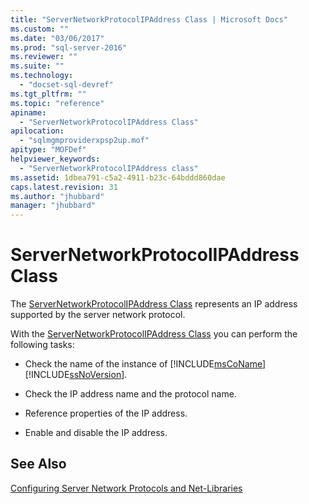 ```yaml
---
title: "ServerNetworkProtocolIPAddress Class | Microsoft Docs"
ms.custom: ""
ms.date: "03/06/2017"
ms.prod: "sql-server-2016"
ms.reviewer: ""
ms.suite: ""
ms.technology: 
  - "docset-sql-devref"
ms.tgt_pltfrm: ""
ms.topic: "reference"
apiname: 
  - "ServerNetworkProtocolIPAddress Class"
apilocation: 
  - "sqlmgmproviderxpsp2up.mof"
apitype: "MOFDef"
helpviewer_keywords: 
  - "ServerNetworkProtocolIPAddress class"
ms.assetid: 1dbea791-c5a2-4911-b23c-64bddd860dae
caps.latest.revision: 31
ms.author: "jhubbard"
manager: "jhubbard"
---
```

# ServerNetworkProtocolIPAddress Class
  The [ServerNetworkProtocolIPAddress Class](../../../relational-databases/wmi-provider-configuration-classes/servernetworkprotocolipaddress-class/servernetworkprotocolipaddress-class.md) represents an IP address supported by the server network protocol.  
  
 With the [ServerNetworkProtocolIPAddress Class](../../../relational-databases/wmi-provider-configuration-classes/servernetworkprotocolipaddress-class/servernetworkprotocolipaddress-class.md) you can perform the following tasks:  
  
-   Check the name of the instance of [!INCLUDE[msCoName](../../../advanced-analytics/r-services/tutorials/includes/msconame-md.md)] [!INCLUDE[ssNoVersion](../../../advanced-analytics/r-services/includes/ssnoversion-md.md)].  
  
-   Check the IP address name and the protocol name.  
  
-   Reference properties of the IP address.  
  
-   Enable and disable the IP address.  
  
## See Also  
 [Configuring Server Network Protocols and Net-Libraries](http://msdn.microsoft.com/library/ms177485\(v=sql.100\).aspx)  
  
  